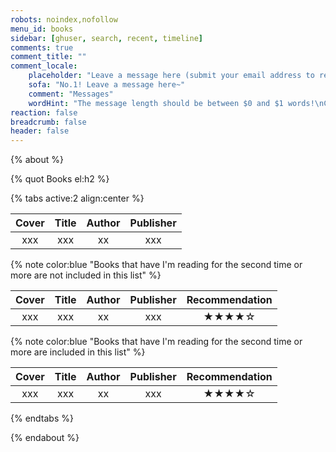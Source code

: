 ```yaml
---
robots: noindex,nofollow
menu_id: books
sidebar: [ghuser, search, recent, timeline]
comments: true
comment_title: ""
comment_locale:
    placeholder: "Leave a message here (submit your email address to receive email notifications when someone replies)"
    sofa: "No.1! Leave a message here~"
    comment: "Messages"
    wordHint: "The message length should be between $0 and $1 words!\nCurrent number of words: $2"
reaction: false
breadcrumb: false
header: false
---
```


{% about %}

{% quot Books el:h2 %}

{% tabs active:2 align:center %}

<!-- tab Wish -->

| Cover | Title | Author | Publisher |
|:-----:|:-----:|:------:|:---------:|
|  xxx  |  xxx  |   xx   |    xxx    |

<!-- tab Reading -->

{% note color:blue "Books that have I'm reading for the second time or more are not included in this list" %}

| Cover | Title | Author | Publisher | Recommendation |
|:-----:|:-----:|:------:|:---------:|:--------------:|
|  xxx  |  xxx  |   xx   |    xxx    |     ★★★★☆     |

<!-- tab Read -->

{% note color:blue "Books that have I'm reading for the second time or more are included in this list" %}

| Cover | Title | Author | Publisher | Recommendation |
|:-----:|:-----:|:------:|:---------:|:--------------:|
|  xxx  |  xxx  |   xx   |    xxx    |     ★★★★☆     |

{% endtabs %}

{% endabout %}
